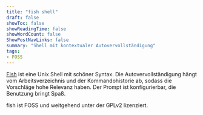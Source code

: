 ```yaml
---
title: "fish shell"
draft: false
showToc: false
showReadingTime: false
showWordCount: false
ShowPostNavLinks: false
summary: "Shell mit kontextualer Autovervollständigung"
tags:
- FOSS
---
```


[Fish](https://github.com/fish-shell/fish-shell/) ist eine Unix Shell mit schöner Syntax. Die Autovervollständigung hängt vom Arbeitsverzeichnis und der Kommandohistorie ab, sodass die Vorschläge hohe Relevanz haben. Der Prompt ist konfigurierbar, die Benutzung bringt Spaß.

fish ist FOSS und weitgehend unter der GPLv2 lizenziert.